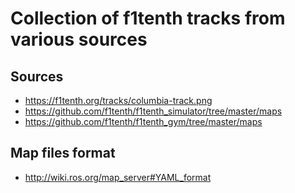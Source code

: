 # Collection of f1tenth tracks from various sources

## Sources
* https://f1tenth.org/tracks/columbia-track.png
* https://github.com/f1tenth/f1tenth_simulator/tree/master/maps
* https://github.com/f1tenth/f1tenth_gym/tree/master/maps

## Map files format
* http://wiki.ros.org/map_server#YAML_format

